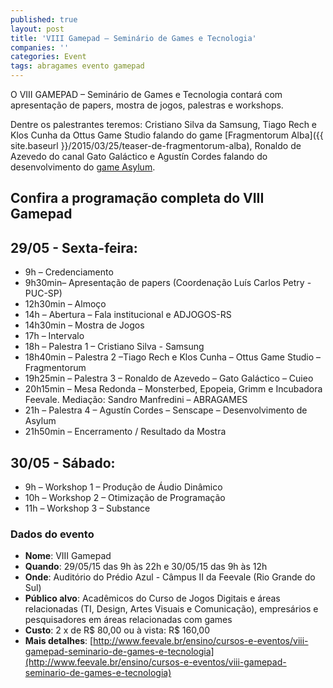 ```yaml
---
published: true
layout: post
title: 'VIII Gamepad – Seminário de Games e Tecnologia'
companies: ''
categories: Event
tags: abragames evento gamepad
---
```

O VIII GAMEPAD – Seminário de Games e Tecnologia contará com apresentação de papers, mostra de jogos, palestras e workshops.

Dentre os palestrantes teremos: Cristiano Silva da Samsung, Tiago Rech e Klos Cunha da Ottus Game Studio falando do game [Fragmentorum Alba]({{ site.baseurl }}/2015/03/25/teaser-de-fragmentorum-alba), Ronaldo de Azevedo do canal Gato Galáctico e Agustín Cordes falando do desenvolvimento do [game Asylum](http://www.senscape.net/asylum/).

## Confira a programação completa do VIII Gamepad
## 29/05 - Sexta-feira:
* 9h – Credenciamento
* 9h30min– Apresentação de papers (Coordenação Luís Carlos Petry - PUC-SP)
* 12h30min – Almoço
* 14h – Abertura – Fala institucional e ADJOGOS-RS
* 14h30min – Mostra de Jogos
* 17h – Intervalo
* 18h – Palestra 1 – Cristiano Silva - Samsung
* 18h40min – Palestra 2 –Tiago Rech e Klos Cunha – Ottus Game Studio – Fragmentorum
* 19h25min – Palestra 3 – Ronaldo de Azevedo – Gato Galáctico – Cuieo
* 20h15min – Mesa Redonda – Monsterbed, Epopeia, Grimm e Incubadora Feevale. Mediação: Sandro Manfredini – ABRAGAMES
* 21h – Palestra 4 – Agustín Cordes – Senscape – Desenvolvimento de Asylum
* 21h50min – Encerramento / Resultado da Mostra

## 30/05 - Sábado:
* 9h – Workshop 1 – Produção de Áudio Dinâmico
* 10h – Workshop 2 – Otimização de Programação
* 11h – Workshop 3 – Substance

### Dados do evento
* **Nome**: VIII Gamepad
* **Quando**: 29/05/15 das 9h às 22h e 30/05/15 das 9h às 12h
* **Onde**: Auditório do Prédio Azul - Câmpus II da Feevale (Rio Grande do Sul)
* **Público alvo**: Acadêmicos do Curso de Jogos Digitais e áreas relacionadas (TI, Design, Artes Visuais e Comunicação), empresários e pesquisadores em áreas relacionadas com games
* **Custo**: 2 x de R$ 80,00 ou à vista: R$ 160,00
* **Mais detalhes**: [http://www.feevale.br/ensino/cursos-e-eventos/viii-gamepad-seminario-de-games-e-tecnologia](http://www.feevale.br/ensino/cursos-e-eventos/viii-gamepad-seminario-de-games-e-tecnologia)